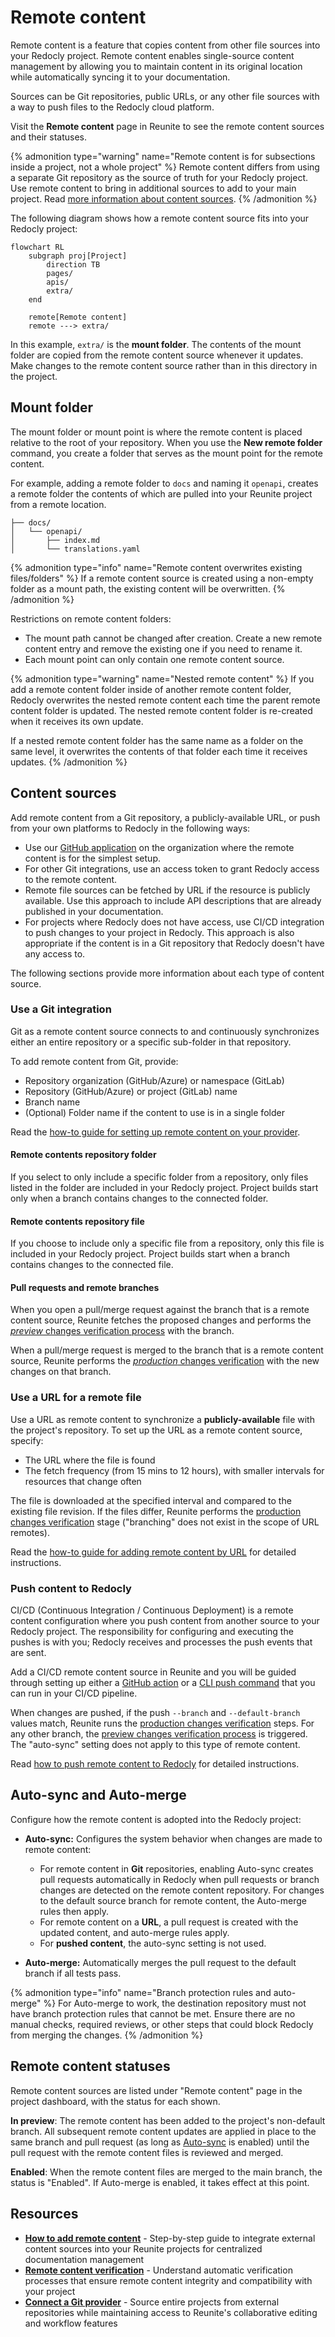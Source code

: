 # Remote content

Remote content is a feature that copies content from other file sources into your Redocly project.
Remote content enables single-source content management by allowing you to maintain content in its original location while automatically syncing it to your documentation.

Sources can be Git repositories, public URLs, or any other file sources with a way to push files to the Redocly cloud platform.

Visit the **Remote content** page in Reunite to see the remote content sources and their statuses.

{% admonition type="warning" name="Remote content is for subsections inside a project, not a whole project" %}
Remote content differs from using a separate Git repository as the source of truth for your Redocly project.
Use remote content to bring in additional sources to add to your main project.
Read [more information about content sources](../connect-git/connect-git-provider.md).
{% /admonition %}

The following diagram shows how a remote content source fits into your Redocly project:

```mermaid
flowchart RL
    subgraph proj[Project]
        direction TB
        pages/
        apis/
        extra/
    end

    remote[Remote content]
    remote ---> extra/
```

In this example, `extra/` is the **mount folder**.
The contents of the mount folder are copied from the remote content source whenever it updates.
Make changes to the remote content source rather than in this directory in the project.

## Mount folder

The mount folder or mount point is where the remote content is placed relative to the root of your repository.
When you use the **New remote folder** command, you create a folder that serves as the mount point for the remote content.

For example, adding a remote folder to `docs` and naming it `openapi`, creates a remote folder the contents of which are pulled into your Reunite project from a remote location.

```treeview
├── docs/
│   └── openapi/
│       ├── index.md
│       └── translations.yaml
```

{% admonition type="info" name="Remote content overwrites existing files/folders" %}
If a remote content source is created using a non-empty folder as a mount path, the existing content will be overwritten.
{% /admonition %}

Restrictions on remote content folders:

- The mount path cannot be changed after creation.
  Create a new remote content entry and remove the existing one if you need to rename it.
- Each mount point can only contain one remote content source.

{% admonition type="warning" name="Nested remote content" %}
If you add a remote content folder inside of another remote content folder, Redocly overwrites the nested remote content each time the parent remote content folder is updated.
The nested remote content folder is re-created when it receives its own update.

If a nested remote content folder has the same name as a folder on the same level, it overwrites the contents of that folder each time it receives updates.
{% /admonition %}

## Content sources

Add remote content from a Git repository, a publicly-available URL, or push from your own platforms to Redocly in the following ways:

- Use our [GitHub application](https://github.com/apps/redocly/) on the organization where the remote content is for the simplest setup.
- For other Git integrations, use an access token to grant Redocly access to the remote content.
- Remote file sources can be fetched by URL if the resource is publicly available.
  Use this approach to include API descriptions that are already published in your documentation.
- For projects where Redocly does not have access, use CI/CD integration to push changes to your project in Redocly.
  This approach is also appropriate if the content is in a Git repository that Redocly doesn't have any access to.

The following sections provide more information about each type of content source.

### Use a Git integration

Git as a remote content source connects to and continuously synchronizes either an entire repository or a specific sub-folder in that repository.

To add remote content from Git, provide:

- Repository organization (GitHub/Azure) or namespace (GitLab)
- Repository (GitHub/Azure) or project (GitLab) name
- Branch name
- (Optional) Folder name if the content to use is in a single folder

Read the [how-to guide for setting up remote content on your provider](../remote-content/index.md).

#### Remote contents repository folder

If you select to only include a specific folder from a repository, only files listed in the folder are included in your Redocly project.
Project builds start only when a branch contains changes to the connected folder.

#### Remote contents repository file

If you choose to include only a specific file from a repository, only this file is included in your Redocly project.
Project builds start when a branch contains changes to the connected file.

#### Pull requests and remote branches

When you open a pull/merge request against the branch that is a remote content source, Reunite fetches the proposed changes and performs the [_preview_ changes verification process](./verify-remote-content.md#preview-changes-verification) with the branch.

When a pull/merge request is merged to the branch that is a remote content source, Reunite performs the [_production_ changes verification](./verify-remote-content.md#production-changes-verification) with the new changes on that branch.

### Use a URL for a remote file

Use a URL as remote content to synchronize a **publicly-available** file with the project's repository.
To set up the URL as a remote content source, specify:

- The URL where the file is found
- The fetch frequency (from 15 mins to 12 hours), with smaller intervals for resources that change often

The file is downloaded at the specified interval and compared to the existing file revision.
If the files differ, Reunite performs the [production changes verification](./verify-remote-content.md#production-changes-verification) stage ("branching" does not exist in the scope of URL remotes).

Read the [how-to guide for adding remote content by URL](./url.md) for detailed instructions.

### Push content to Redocly

CI/CD (Continuous Integration / Continuous Deployment) is a remote content configuration where you push content from another source to your Redocly project.
The responsibility for configuring and executing the pushes is with you; Redocly receives and processes the push events that are sent.

Add a CI/CD remote content source in Reunite and you will be guided through setting up either a [GitHub action](./reunite-push-action.md) or a [CLI push command](https://redocly.com/docs/cli/commands/push) that you can run in your CI/CD pipeline.

When changes are pushed, if the push `--branch` and `--default-branch` values match, Reunite runs the [production changes verification](./verify-remote-content.md#production-changes-verification) steps.
For any other branch, the [preview changes verification process](./verify-remote-content.md#preview-changes-verification) is triggered.
The "auto-sync" setting does not apply to this type of remote content.

Read [how to push remote content to Redocly](./push.md) for detailed instructions.

## Auto-sync and Auto-merge

Configure how the remote content is adopted into the Redocly project:

- **Auto-sync:** Configures the system behavior when changes are made to remote content:

  - For remote content in **Git** repositories, enabling Auto-sync creates pull requests automatically in Redocly when pull requests or branch changes are detected on the remote content repository.
    For changes to the default source branch for remote content, the Auto-merge rules then apply.
  - For remote content on a **URL**, a pull request is created with the updated content, and auto-merge rules apply.
  - For **pushed content**, the auto-sync setting is not used.

- **Auto-merge:** Automatically merges the pull request to the default branch if all tests pass.

{% admonition type="info" name="Branch protection rules and auto-merge" %}
For Auto-merge to work, the destination repository must not have branch protection rules that cannot be met.
Ensure there are no manual checks, required reviews, or other steps that could block Redocly from merging the changes.
{% /admonition %}

## Remote content statuses

Remote content sources are listed under "Remote content" page in the project dashboard, with the status for each shown.

**In preview**: The remote content has been added to the project's non-default branch.
All subsequent remote content updates are applied in place to the same branch and pull request (as long as [Auto-sync](#auto-sync-and-auto-merge) is enabled) until the pull request with the remote content files is reviewed and merged.

**Enabled**: When the remote content files are merged to the main branch, the status is "Enabled".
If Auto-merge is enabled, it takes effect at this point.

## Resources

- **[How to add remote content](./index.md)** - Step-by-step guide to integrate external content sources into your Reunite projects for centralized documentation management
- **[Remote content verification](./verify-remote-content.md)** - Understand automatic verification processes that ensure remote content integrity and compatibility with your project
- **[Connect a Git provider](../connect-git/connect-git-provider.md)** - Source entire projects from external repositories while maintaining access to Reunite's collaborative editing and workflow features
